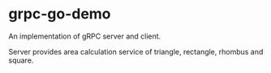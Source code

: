 # grpc-go-demo

An implementation of gRPC server and client. 

Server provides area calculation service of triangle, rectangle, rhombus and square.
